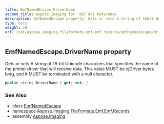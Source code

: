 ```yaml
---
title: EmfNamedEscape.DriverName
second_title: Aspose.Imaging for .NET API Reference
description: EmfNamedEscape property. Gets or sets A string of 16bit Unicode characters that specifies the name of the printer driver that will receive data. This value MUST be cjDriver bytes long and it MUST be terminated with a null character
type: docs
weight: 50
url: /net/aspose.imaging.fileformats.emf.emf.records/emfnamedescape/drivername/
---
```

## EmfNamedEscape.DriverName property

Gets or sets A string of 16-bit Unicode characters that specifies the name of the printer driver that will receive data. This value MUST be cjDriver bytes long, and it MUST be terminated with a null character.

```csharp
public string DriverName { get; set; }
```

### See Also

* class [EmfNamedEscape](../)
* namespace [Aspose.Imaging.FileFormats.Emf.Emf.Records](../../emfnamedescape/)
* assembly [Aspose.Imaging](../../../)


